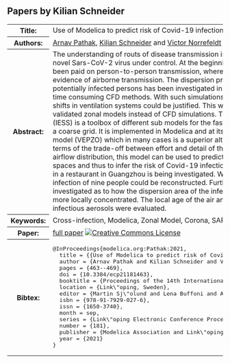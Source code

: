 ## Papers by Kilian Schneider
<table><tr><th>Title:</th>
<td>Use of Modelica to predict risk of Covid-19 infection in indoor environments</td>
</tr>
<tr><th>Authors:</th>
<td>
<a href="/proceedings/authors/ArnavPathak">Arnav Pathak</a>, <a href="/proceedings/authors/KilianSchneider">Kilian Schneider</a> and <a href="/proceedings/authors/VictorNorrefeldt">Victor Norrefeldt</a></td>
</tr>
<tr><th>Abstract:</th>
<td>The understanding of routs of disease transmission is crucial for getting the outbreak of the novel Sars-CoV-2 virus under control. At the beginning of the year 2020 much attention has been paid on person-to-person transmission, whereas now there is more debate and also evidence of airborne transmission. The dispersion process of respiratory droplets released by potentially infected persons has been investigated in many studies using highly reliable but time consuming CFD methods. With such simulations social distancing, wearing masks and shifts in ventilation systems could be justified. This work focuses on the same topic but uses validated zonal models instead of CFD simulations. The Indoor Environment Simulation Suite (IESS) is a toolbox of different sub models for the fast simulation of the indoor environment on a coarse grid. It is implemented in Modelica and at its heart is the Velocity Propagating Zonal model (VEPZO) which in many cases is a superior alternative to complex CFD simulations in terms of the trade-off between effort and detail of the result. Based on the temperature and airflow distribution, this model can be used to predict the dispersion of aerosols in enclosed spaces and thus to infer the risk of Covid-19 infection. Therefore an example of an outbreak in a restaurant in Guangzhou is being investigated. With the installed ventilation system the infection of nine people could be reconstructed. Furthermore different variants were investigated as to how the dispersion area of the infectious aerosols could have been kept more locally concentrated. The local age of the air and the area of increased load with infectious aerosols were evaluated.</td></tr>
<tr><th>Keywords:</th>
<td>Cross-infection, Modelica, Zonal Model, Corona, SARS-CoV-2, Covid-19</td></tr>
<tr><th>Paper:</th>
<td><a href="https://doi.org/10.3384/ecp21181463">full paper</a> <a rel="license" href="http://creativecommons.org/licenses/by/4.0/"><img alt="Creative Commons License" style="border-width:0" src="https://i.creativecommons.org/l/by/4.0/80x15.png" /></a></td>
</tr>
<tr><th>Bibtex:</th>
<td><pre>
@InProceedings{modelica.org:Pathak:2021,
  title = {{Use of Modelica to predict risk of Covid-19 infection in indoor environments}},
  author = {Arnav Pathak and Kilian Schneider and Victor Norrefeldt},
  pages = {463--469},
  doi = {10.3384/ecp21181463},
  booktitle = {Proceedings of the 14th International Modelica Conference},
  location = {Link\&quot;oping, Sweden},
  editor = {Martin Sj\&quot;olund and Lena Buffoni and Adrian Pop and Lennart Ochel},
  isbn = {978-91-7929-027-6},
  issn = {1650-3740},
  month = sep,
  series = {Link\&quot;oping Electronic Conference Proceedings},
  number = {181},
  publisher = {Modelica Association and Link\&quot;oping University Electronic Press},
  year = {2021}
}
</pre></td></tr>
</table><br>
